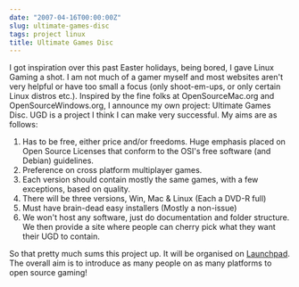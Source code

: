 ```yaml
---
date: "2007-04-16T00:00:00Z"
slug: ultimate-games-disc
tags: project linux
title: Ultimate Games Disc
---
```


I got inspiration over this past Easter holidays, being bored, I gave
Linux Gaming a shot. I am not much of a gamer myself and most websites
aren't very helpful or have too small a focus (only shoot-em-ups, or
only certain Linux distros etc.). Inspired by the fine folks at
OpenSourceMac.org and OpenSourceWindows.org, I announce my own project:
Ultimate Games Disc. UGD is a project I think I can make very
successful. My aims are as follows:

1.  Has to be free, either price and/or freedoms. Huge emphasis placed
    on Open Source Licenses that conform to the OSI's free software (and
    Debian) guidelines.
2.  Preference on cross platform multiplayer games.
3.  Each version should contain mostly the same games, with a few
    exceptions, based on quality.
4.  There will be three versions, Win, Mac & Linux (Each a DVD-R full)
5.  Must have brain-dead easy installers (Mostly a non-issue)
6.  We won't host any software, just do documentation and folder
    structure. We then provide a site where people can cherry pick what
    they want their UGD to contain.

So that pretty much sums this project up. It will be organised on
[Launchpad](https://blueprints.launchpad.net/ugd "Ultimate Games Disc").
The overall aim is to introduce as many people on as many platforms to
open source gaming!
